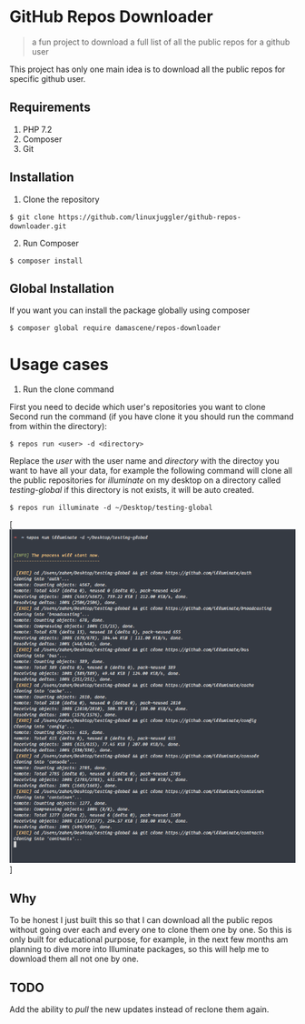 # GitHub Repos Downloader
> a fun project to download a full list of all the public repos for a github user

This project has only one main idea is to download all the public repos for specific github user.

## Requirements
1. PHP 7.2
1. Composer
1. Git

## Installation

1. Clone the repository

```
$ git clone https://github.com/linuxjuggler/github-repos-downloader.git
```

2. Run Composer

```
$ composer install
```

## Global Installation

If you want you can install the package globally using composer

```
$ composer global require damascene/repos-downloader
```

# Usage cases

1. Run the clone command

First you need to decide which user's repositories you want to clone
Second run the command (if you have clone it you should run the command from within the directory):

```
$ repos run <user> -d <directory>
```

Replace the _user_ with the user name and _directory_ with the directoy you want to have all your data,
for example the following command will clone all the public repositories for *illuminate* on my desktop on a directory called *testing-global*
if this directory is not exists, it will be auto created.

```
$ repos run illuminate -d ~/Desktop/testing-global
```

[![Command line Running](image/running.png)]

## Why

To be honest I just built this so that I can download all the public repos without going 
over each and every one to clone them one by one.
So this is only built for educational purpose, for example, in the next few months am planning to dive more into Illuminate 
packages, so this will help me to download them all not one by one.

## TODO

Add the ability to _pull_ the new updates instead of reclone them again.
